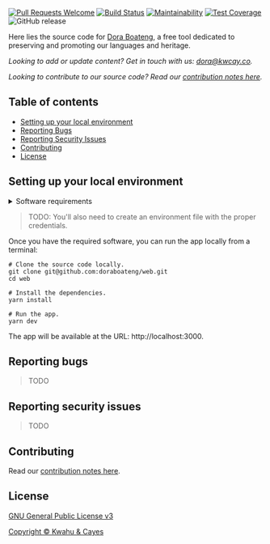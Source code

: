 [![Pull Requests Welcome](https://img.shields.io/badge/PRs-welcome-brightgreen.svg?style=flat)](http://makeapullrequest.com)
[![Build Status](https://travis-ci.com/doraboateng/web.svg?branch=stable)](https://travis-ci.com/doraboateng/web)
[![Maintainability](https://img.shields.io/codeclimate/maintainability-percentage/doraboateng/web)](https://codeclimate.com/github/doraboateng/web/maintainability)
[![Test Coverage](https://api.codeclimate.com/v1/badges/7150582b4f44ad59a0b9/test_coverage)](https://codeclimate.com/github/doraboateng/web/test_coverage)
![GitHub release](https://img.shields.io/github/v/release/doraboateng/web)

Here lies the source code for [Dora Boateng](https://doraboateng.com), a free tool dedicated to preserving and promoting our languages and heritage.

_Looking to add or update content? Get in touch with us: dora@kwcay.co._

_Looking to contribute to our source code? Read our [contribution notes here](docs/contributing.md)._

## Table of contents

- [Setting up your local environment](#setting-up-your-local-environment)
- [Reporting Bugs](#reporting-bugs)
- [Reporting Security Issues](#reporting-security-issues)
- [Contributing](docs/contributing.md)
- [License](#license)

## Setting up your local environment

<details>
    <summary>Software requirements</summary>

Make sure the following software is installed on your local machine:

- [Git](https://git-scm.com)
- [Node](https://nodejs.org)
- [Yarn](https://yarnpkg.com)

**Optional, but recommended:**

- [Visual Studio Code](https://code.visualstudio.com)

</details>

>TODO: You'll also need to create an environment file with the proper credentials.

Once you have the required software, you can run the app locally from a terminal:

```shell
# Clone the source code locally.
git clone git@github.com:doraboateng/web.git
cd web

# Install the dependencies.
yarn install

# Run the app.
yarn dev
```

The app will be available at the URL: http://localhost:3000.

## Reporting bugs

>TODO

## Reporting security issues

>TODO

## Contributing

Read our [contribution notes here](docs/contributing.md).

## License

[GNU General Public License v3](LICENSE)

[Copyright &copy; Kwahu &amp; Cayes](https://kwcay.co)
